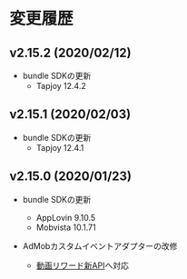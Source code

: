 # 変更履歴

## v2.15.2 (2020/02/12)

- bundle SDKの更新
    - Tapjoy 12.4.2
    
## v2.15.1 (2020/02/03)

- bundle SDKの更新
    - Tapjoy 12.4.1
    
## v2.15.0 (2020/01/23)

- bundle SDKの更新
    - AppLovin 9.10.5
    - Mobvista 10.1.71

- AdMobカスタムイベントアダプターの改修
    - [動画リワード新API](https://developers.google.com/admob/android/rewarded-ads?hl=ja)へ対応
